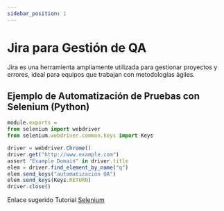 ```yaml
---
sidebar_position: 1
---
```


# Jira para Gestión de QA

Jira es una herramienta ampliamente utilizada para gestionar proyectos y errores, ideal para equipos que trabajan con metodologías ágiles.

## Ejemplo de Automatización de Pruebas con Selenium (Python)


<!-- ```bash
npm run docusaurus docs:version 1.0
```

The `docs` folder is copied into `versioned_docs/version-1.0` and `versions.json` is created.

Your docs now have 2 versions:

- `1.0` at `http://localhost:3000/docs/` for the version 1.0 docs
- `current` at `http://localhost:3000/docs/next/` for the **upcoming, unreleased docs**

## Add a Version Dropdown

To navigate seamlessly across versions, add a version dropdown.

Modify the `docusaurus.config.js` file: -->

```js title="docusaurus.config.js"
module.exports = 
from selenium import webdriver
from selenium.webdriver.common.keys import Keys

driver = webdriver.Chrome()
driver.get("http://www.example.com")
assert "Example Domain" in driver.title
elem = driver.find_element_by_name("q")
elem.send_keys("automatización QA")
elem.send_keys(Keys.RETURN)
driver.close()

```

Enlace sugerido Tutorial [Selenium](https://selenium-python.readthedocs.io/)

<!-- ## Update an existing version

It is possible to edit versioned docs in their respective folder:

- `versioned_docs/version-1.0/hello.md` updates `http://localhost:3000/docs/hello`
- `docs/hello.md` updates `http://localhost:3000/docs/next/hello` -->
